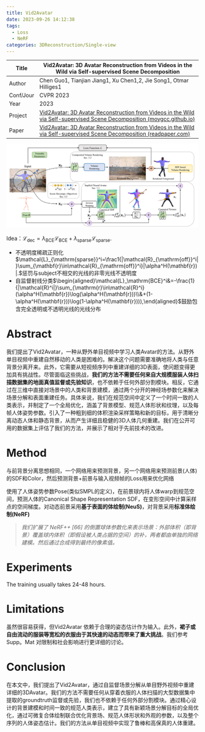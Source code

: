 ```yaml
---
title: Vid2Avatar
date: 2023-09-26 14:12:38
tags:
  - Loss
  - NeRF
categories: 3DReconstruction/Single-view
---
```


| Title     | Vid2Avatar: 3D Avatar Reconstruction from Videos in the Wild via Self-supervised Scene Decomposition                                                                                                                 |
| --------- | -------------------------------------------------------------------------------------------------------------------------------------------------------------------------------------------------------------------- |
| Author    | Chen Guo1, Tianjian Jiang1, Xu Chen1,2, Jie Song1, Otmar Hilliges1                                                                                                                                                   |
| Conf/Jour | CVPR 2023                                                                                                                                                                                                            |
| Year      | 2023                                                                                                                                                                                                                 |
| Project   | [Vid2Avatar: 3D Avatar Reconstruction from Videos in the Wild via Self-supervised Scene Decomposition (moygcc.github.io)](https://moygcc.github.io/vid2avatar/)                                                      |
| Paper     | [Vid2Avatar: 3D Avatar Reconstruction from Videos in the Wild via Self-supervised Scene Decomposition (readpaper.com)](https://readpaper.com/pdf-annotate/note?pdfId=4726322030375354369&noteId=1970979448862074368) |

![image.png](https://raw.githubusercontent.com/qiyun71/Blog_images/main/pictures/20230921171140.png)

Idea：$\mathcal{L}_\mathrm{dec}=\lambda_\mathrm{BCE}\mathcal{L}_\mathrm{BCE}+\lambda_\mathrm{sparse}\mathcal{L}_\mathrm{sparse}.$
- 不透明度稀疏正则化$\mathcal{L}_{\mathrm{sparse}}^i=\frac1{|\mathcal{R}_{\mathrm{off}}^i|}\sum_{\mathbf{r}\in\mathcal{R}_{\mathrm{off}}^i}|\alpha^H(\mathbf{r})|.$惩罚与subject不相交的光线的非零光线不透明度
- 自监督射线分类$\begin{aligned}\mathcal{L}_\mathrm{BCE}^i&=-\frac{1}{|\mathcal{R}^i|}\sum_{\mathrm{r}\in\mathcal{R}^i}(\alpha^H(\mathbf{r})\log(\alpha^H(\mathbf{r}))\\&+(1-\alpha^H(\mathbf{r}))\log(1-\alpha^H(\mathbf{r}))),\end{aligned}$鼓励包含完全透明或不透明光线的光线分布
<!-- more -->

# Abstract

我们提出了Vid2Avatar，一种从野外单目视频中学习人类Avatar的方法。从野外单目视频中重建自然移动的人类是困难的。解决这个问题需要准确地将人类与任意背景分离开来。此外，它需要从短视频序列中重建详细的3D表面，使问题变得更加具有挑战性。尽管面临这些挑战，**我们的方法不需要任何来自大规模服装人体扫描数据集的地面真值监督或先验知识**，也不依赖于任何外部分割模块。相反，它通过在三维中直接对场景中的人类和背景建模，通过两个分开的神经场参数化来解决场景分解和表面重建任务。具体来说，我们在规范空间中定义了一个时间一致的人类表示，并制定了一个全局优化，涵盖了背景模型、规范人体形状和纹理，以及每帧人体姿势参数。引入了一种粗到细的体积渲染采样策略和新的目标，用于清晰分离动态人体和静态背景，从而产生详细且稳健的3D人体几何重建。我们在公开可用的数据集上评估了我们的方法，并展示了相对于先前技术的改进。

# Method

与前背景分离思想相同，一个网络用来预测背景，另一个网络用来预测前景(人体)的SDF和Color，然后预测背景+前景与输入视频帧的Loss用来优化网络

使用了人体姿势参数Pose(类似SMPL的定义)，在前景球内将人体warp到规范空间，预测人体的Canonical Shape Representation SDF，在变形空间中计算采样点的空间梯度。对动态前景采用**基于表面的体绘制(NeuS)**，对背景采用**标准体绘制(NeRF)**
> *我们扩展了 NeRF++ [66] 的倒置球体参数化来表示场景：外部体积（即背景）覆盖球内体积（即假设被人类占据的空间）的补，两者都由单独的网络建模。然后通过合成得到最终的像素值。*

# Experiments

The training usually takes 24-48 hours.

# Limitations

虽然很容易获得，但Vid2Avatar 依赖于合理的姿态估计作为输入。此外，**裙子或自由流动的服装等宽松的衣服由于其快速的动态而带来了重大挑战**。我们参考Supp。Mat 对限制和社会影响进行更详细的讨论。

# Conclusion

在本文中，我们提出了Vid2Avatar，通过自监督场景分解从单目野外视频中重建详细的3DAvatar。我们的方法不需要任何从穿着衣服的人体扫描的大型数据集中提取的groundtruth监督或先验，我们也不依赖于任何外部分割模块。通过精心设计的背景建模和时间一致的规范人类表示，建立了具有新颖场景分解目标的全局优化，通过可微复合体绘制联合优化背景场、规范人体形状和外观的参数，以及整个序列的人体姿态估计。我们的方法从单目视频中实现了鲁棒和高保真的人体重建。